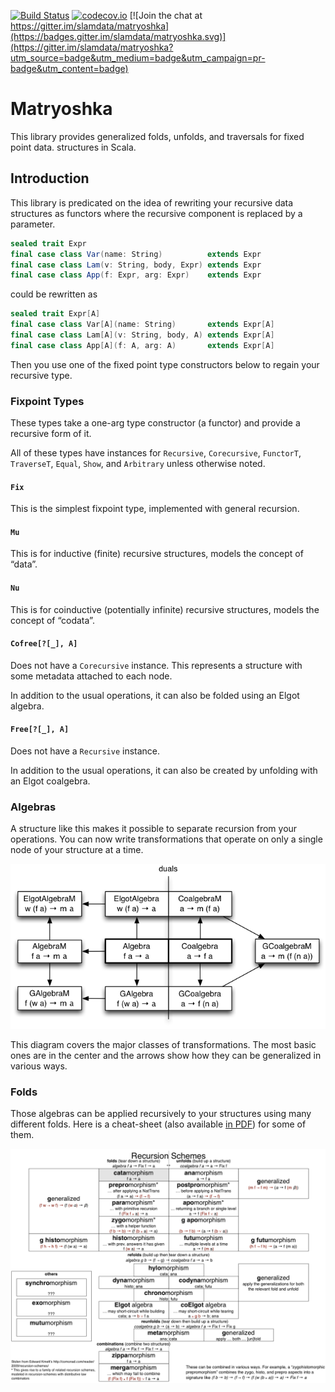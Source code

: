 [![Build Status](https://travis-ci.org/slamdata/matryoshka.svg?branch=master)](https://travis-ci.org/slamdata/matryoshka)
[![codecov.io](https://codecov.io/github/slamdata/matryoshka/coverage.svg?branch=master)](https://codecov.io/github/slamdata/matryoshka?branch=master)
[![Join the chat at https://gitter.im/slamdata/matryoshka](https://badges.gitter.im/slamdata/matryoshka.svg)](https://gitter.im/slamdata/matryoshka?utm_source=badge&utm_medium=badge&utm_campaign=pr-badge&utm_content=badge)

# Matryoshka

This library provides generalized folds, unfolds, and traversals for fixed point data. structures in Scala.

## Introduction

This library is predicated on the idea of rewriting your recursive data structures as functors where the recursive component is replaced by a parameter.

```scala
sealed trait Expr
final case class Var(name: String)          extends Expr
final case class Lam(v: String, body, Expr) extends Expr
final case class App(f: Expr, arg: Expr)    extends Expr
```
could be rewritten as

```scala
sealed trait Expr[A]
final case class Var[A](name: String)       extends Expr[A]
final case class Lam[A](v: String, body, A) extends Expr[A]
final case class App[A](f: A, arg: A)       extends Expr[A]
```

Then you use one of the fixed point type constructors below to regain your recursive type.

### Fixpoint Types

These types take a one-arg type constructor (a functor) and provide a recursive form of it.

All of these types have instances for `Recursive`, `Corecursive`, `FunctorT`, `TraverseT`, `Equal`, `Show`, and `Arbitrary` unless otherwise noted.

#### `Fix`

This is the simplest fixpoint type, implemented with general recursion.

#### `Mu`

This is for inductive (finite) recursive structures, models the concept of “data”.

#### `Nu`

This is for coinductive (potentially infinite) recursive structures, models the concept of “codata”.

#### `Cofree[?[_], A]`

Does not have a `Corecursive` instance. This represents a structure with some metadata attached to each node.

In addition to the usual operations, it can also be folded using an Elgot algebra.

#### `Free[?[_], A]`

Does not have a `Recursive` instance.

In addition to the usual operations, it can also be created by unfolding with an Elgot coalgebra.

### Algebras

A structure like this makes it possible to separate recursion from your operations. You can now write transformations that operate on only a single node of your structure at a time.

![algebras and coalgebras](resources/algebras.png)

This diagram covers the major classes of transformations. The most basic ones are in the center and the arrows show how they can be generalized in various ways.

### Folds

Those algebras can be applied recursively to your structures using many different folds. Here is a cheat-sheet (also available [in PDF](resources/recursion-schemes.pdf)) for some of them.

![folds and unfolds](resources/recursion-schemes.png)
